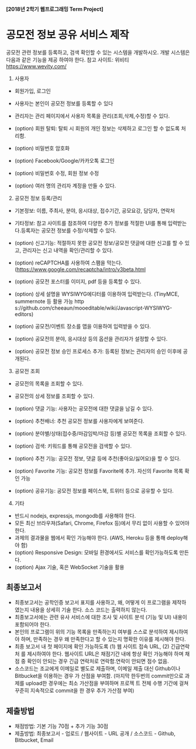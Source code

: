 #### [2018년 2학기 웹프로그래밍 Term Project]

# 공모전 정보 공유 서비스 제작

공모전 관련 정보를 등록하고, 검색 확인할 수 있는 시스템을 개발하시오. 개발 시스템은 다음과 같은 기능을 제공
하여야 한다.
참고 사이트: 위비티 https://www.wevity.com/

1. 사용자

- 회원가입, 로그인

- 사용자는 본인이 공모전 정보를 등록할 수 있다

- 관리자는 관리 페이지에서 사용자 목록을 관리(조회,삭제,수정)할 수 있다.

- (option) 회원 탈퇴: 탈퇴 시 회원의 개인 정보는 삭제하고 로그인 할 수 없도록 처리함.

- (option) 비밀번호 암호화

- (option) Facebook/Google/카카오톡 로그인

- (option) 비밀번호 수정, 회원 정보 수정

- (option) 여러 명의 관리자 계정을 만들 수 있다.

2. 공모전 정보 등록/관리

- 기본정보: 이름, 주최사, 분야, 응시대상, 접수기간, 공모요강, 담당자, 연락처

- 기타정보: 참고 사이트를 참조하여 다양한 추가 정보를 적절한 UI를 통해 입력받는다.등록자는 공모전 정보를 수정/삭제할 수 있다.

- (option) 신고기능: 적절하지 못한 공모전 정보/공모전 댓글에 대한 신고를 할 수 있고, 관리자는 신고 내역을
확인/관리할 수 있다.

- (option) reCAPTCHA를 사용하여 스팸을 막는다. (https://www.google.com/recaptcha/intro/v3beta.html

- (option) 공모전 포스터를 이미지, pdf 등을 등록할 수 있다.

- (option) 상세 설명을 WYSIWYG에디터를 이용하여 입력받는다. (TinyMCE, summernote 등 활용 가능 http
s://github.com/cheeaun/mooeditable/wiki/Javascript-WYSIWYG-editors)

- (option) 공모전/이벤트 장소를 맵을 이용하여 입력받을 수 있다.

- (option) 공모전의 분야, 응시대상 등의 옵션을 관리자가 설정할 수 있다.

- (option) 공모전 정보 승인 프로세스 추가: 등록된 정보는 관리자의 승인 이후에 공개된다.

3. 공모전 조회

- 공모전의 목록을 조회할 수 있다.

- 공모전의 상세 정보를 조회할 수 있다.

- (option) 댓글 기능: 사용자는 공모전에 대한 댓글을 남길 수 있다.

- (option) 추천배너: 추천 공모전 정보를 사용자에게 보여준다.

- (option) 분야별/상태(접수중/마감임박/마감 등)별 공모전 목록을 조회할 수 있다.

- (option) 검색: 키워드를 통해 공모전을 검색할 수 있다.

- (option) 추천 기능: 공모전 정보, 댓글 등에 추천(좋아요/싫어요)을 할 수 있다.

- (option) Favorite 기능: 공모전 정보를 Favorite에 추가. 자신의 Favorite 목록 확인 가능

- (option) 공유기능: 공모전 정보를 페이스북, 트위터 등으로 공유할 수 있다.

4. 기타

- 반드시 nodejs, expressjs, mongodb를 사용해야 한다.
- 모든 최신 브라우져(Safari, Chrome, Firefox 등)에서 무리 없이 사용할 수 있어야 한다.
- 과제의 결과물을 웹에서 확인 가능해야 한다. (AWS, Heroku 등을 통해 deploy해야 함)
- (option) Responsive Design: 모바일 환경에서도 서비스를 확인가능하도록 만든다.
- (option) Ajax 기술, 혹은 WebSocket 기술을 활용



## 최종보고서

- 최종보고서는 공학인증 보고서 표지를 사용하고, 왜, 어떻게 이 프로그램을 제작하였는지 내용을 상세히 기술
한다. 소스 코드는 출력하지 않는다.
- 최종보고서에는 관련 유사 서비스에 대한 조사 및 사이트 분석 (기능 및 UI) 내용이 포함되어야 한다.
- 본인의 프로그램이 위의 기능 목록을 만족하는지 여부를 스스로 분석하여 제시하여야 하며, 만족하는 경우 왜
만족한다고 할 수 있는지 명확한 이유를 제시해야 한다.
- 최종 보고서 내 첫 페이지에 확인 가능하도록 (1) 웹 사이트 접속 URL, (2) 긴급연락처 를 제시하여야 한다. 웹사이트 URL은 채점기간 내에 항상 확인 가능해야 하며 채점 중 확인이 안되는 경우 긴급 연락처로 연락함.연락이 안되면 점수 없음.
- 소스코드는 조교에게 이메일로 별도로 제출하며, 이메일 제출 대신 Github이나 Bitbucket을 이용하는 경우 가
산점을 부여함. (마지막 한두번의 commit만으로 과제를 upload한 경우에는 최소 가산점을 부여하며 프로젝
트 전체 수행 기간에 걸쳐 꾸준히 지속적으로 commit을 한 경우 추가 가산점 부여)



## 제출방법

- 채점방법: 기본 기능 70점 + 추가 기능 30점
- 제출방법: 최종보고서 - 업로드 / 웹사이트 - URL 공개 / 소스코드 - Github, Bitbucket, Email
